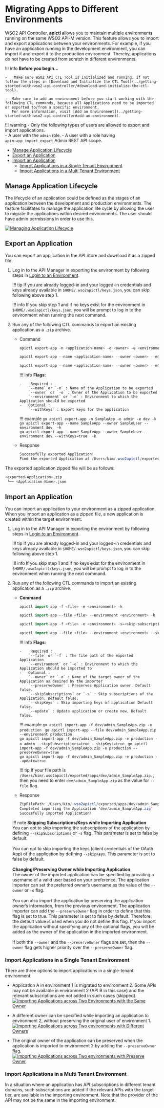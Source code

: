 # Migrating Apps to Different Environments
WSO2 API Controller, **apictl** allows you to maintain multiple environments running on the same WSO2 API-M version. This feature allows you to import and export applications between your environments. For example, if you have an application running in the development environment, you can import it and export it to the production environment. Thereby, applications do not have to be created from scratch in different environments.

!!! info
    **Before you begin...** 

    -   Make sure WSO2 API CTL Tool is initialized and running, if not follow the steps in [Download and Initialize the CTL Tool](../getting-started-with-wso2-api-controller/#download-and-initialize-the-ctl-tool).

    -  Make sure to add an environment before you start working with the following CTL commands, because all Applications need to be imported or exported to/from a specific environment.    
       For more information, visit [Add an Environment](../getting-started-with-wso2-api-controller#add-an-environment).
    
!!! warning
    -  Only the following types of users are allowed to export and import applications.  
        -   A user with the `admin` role.
        -   A user with a role having `apim:app_import_export` Admin REST API scope.

-   [Manage Application Lifecycle](#manage-application-lifecycle)
-   [Export an Application](#export-an-application)
-   [Import an Application](#import-an-application)
    -   [Import Applications in a Single Tenant Environment](#import-applications-in-a-single-tenant-environment)
    -   [Import Applications in a Multi Tenant Environment](#import-applications-in-a-multi-tenant-environment)

## Manage Application Lifecycle

The lifecycle of an application could be defined as the stages of an application between the development and production environments. The feature facilitates to manage the application life cycle by allowing the user to migrate the applications within desired environments. The user should have admin permissions in order to use this.

[![Managing Application Lifecycle](../../assets/img/Learn/managing-application-lifecycle.png)](../../assets/img/Learn/managing-application-lifecycle.png)


## Export an Application

You can export an application in the API Store and download it as a zipped file.

1.  Log in to the API Manager in exporting the environment by following steps in [Login to an Environment](../getting-started-with-wso2-api-controller#login-to-an-environment).  
    
    !!! tip
        If you are already logged-in and your logged-in credentials and keys already available in `$HOME/.wso2apictl/keys.json`, you can skip following above step 1. 

    !!! info
        If you skip step 1 and if no keys exist for the environment in `$HOME/.wso2apictl/keys.json`, you will be prompt to log in to the environment when running the next command.

2.  Run any of the following CTL commands to export an existing application as a `.zip` archive.

    -   Command 
        ``` java
        apictl export-app -n <application-name> -o <owner> -e <environment> -k
        ```

        ``` java
        apictl export-app --name <application-name> --owner <owner> --environment <environment> --insecure
        ```

        ``` java
        apictl export-app --name <application-name> --owner <owner> --environment <environment> --withKeys=<with-keys> --insecure
        ```

        !!! info
            **Flags:**  
            
            -    Required :  
                `--name` or `-n` : Name of the Application to be exported  
                `--owner` or `-o` : Owner of the Application to be exported          
                `--environment` or `-e` : Environment to which the Application should be exported  
            -   Optional :  
                `--withKeys` : Export keys for the application         

        !!! example
            ```go
            apictl export-app -n SampleApp -o admin -e dev -k
            ```
            ```go
            apictl export-app --name SampleApp --owner SampleUser --environment dev  -k
            ```       
            ```go
            apictl export-app --name SampleApp --owner SampleUser --environment dev --withKeys=true  -k
            ```     

    -   Response
        ``` java
        Successfully exported Application!
        Find the exported Application at /Users/kim/.wso2apictl/exported/apps/dev/admin_SampleApp.zip
        ```

The exported application zipped file will be as follows:
```bash
<exported-Application>.zip              
 └── <Application-Name>.json        
```

## Import an Application

You can import an application to your environment as a zipped application. When you import an application as a zipped file, a new application is created within the target environment.

1.  Log in to the API Manager in exporting the environment by following steps in [Login to an Environment](../getting-started-with-wso2-api-controller#login-to-an-environment).  
    
    !!! tip
        If you are already logged-in and your logged-in credentials and keys already available in `$HOME/.wso2apictl/keys.json`, you can skip following above step 1. 

    !!! info
        If you skip step 1 and if no keys exist for the environment in `$HOME/.wso2apictl/keys.json`, you will be prompt to log in to the environment when running the next command.

2.  Run any of the following CTL commands to import an existing application as a `.zip` archive.

    -   **Command**
        ```go
        apictl import-app -f <file> -e <environment> -k         
        ```
        ```go
        apictl import-app --file <file> --environment <environment> -k         
        ```

        ```go
        apictl import-app -f <file> -e <environment> -s=<skip-subscriptions> -o <owner> --skipKeys=<skip-keys> -k      
        ```

        ```go
        apictl import-app --file <file> --environment <environment> --skipSubscriptions=<skip-subscriptions> --skipKeys=<skip-keys> --preserveOwner=<preserve-owner> --update=<update> --insecure
        ```

        !!! info
            **Flags:**  
            
            -    Required :  
                `--file` or `-f` : The file path of the exported Application   
                `--environment` or `-e` : Environment to which the Application should be imported to  
            -   Optional :  
                `--owner` or `-o` : Name of the target owner of the Application as desired by the importer  
                `--preserveOwner` : Preserves Application owner. Default false.    
                `--skipSubscriptions` or `-s` : Skip subscriptions of the Application. Default false.  
                `--skipKeys` : Skip importing keys of application Default false.  
                `--update` : Update application or create new. Default false. 


        !!! example
            ```go
            apictl import-app -f dev/admin_SampleApp.zip -e production
            ``` 
            ```go
            apictl import-app --file dev/admin_SampleApp.zip --environment production
            ```  
            ```go
            apictl import-app -f dev/admin_SampleApp.zip -e production -o admin --skipSubscriptions=true --skipKeys=true
            ```
            ```go
            apictl import-app -f dev/admin_SampleApp.zip -e production --preserveOwner=true 
            ```     
            ```go
            apictl import-app -f dev/admin_SampleApp.zip -e production --update=true
            ```  

        !!! tip
            If your file path is `/Users/kim/.wso2apictl/exported/apps/dev/admin_SampleApp.zip.`, then you need to enter `dev/admin_SampleApp.zip` as the value for `--file` flag.

    -   Response
        ``` java
        ZipFilePath: /Users/kim/.wso2apictl/exported/apps/dev/admin_SampleApp.zip
        Completed importing the Application 'dev/admin_SampleApp.zip'
        Succesfully imported Application!
        ```

    !!! note
        **Skipping Subscriptions/Keys while Importing Application**  
            You can opt to skip importing the subscriptions of the application by defining `--skipSubscriptions` or `-s` flag. This parameter is set to false by default.  
            &nbsp;   
            You can opt to skip importing the keys (client credentials of the OAuth App) of the application by defining `--skipKeys`.  This parameter is set to false by default.  
            &nbsp;   
        **Changing/Preserving Owner while Importing Application**       
            The owner of the imported application can be specified by providing a username of a valid user based on your preference. The application importer can set the preferred owner’s username as the value of the `--owner` or `-o` flag.    
            &nbsp;     
            You can also import the application by preserving the application owner’s information, from the previous environment. The application importer can add the `--preserveOwner` flag in order to define that this flag is set to true. This parameter is set to false by default. Therefore, the default value is used when you do not define this flag. If you import the application without specifying any of the optional flags, you will be added as the owner of the application in the imported environment.
            &nbsp;   
            &nbsp;       
            If both the `--owner` and the `--preserveOwner` flags are set, then the `--owner` flag gets higher priority over the `--preserveOwner` flag. 


### Import Applications in a Single Tenant Environment

There are three options to import applications in a single-tenant environment.

-   Application A in environment 1 is migrated to environment 2. Some APIs may not be available in environment 2 (API B in this case) and the relevant subscriptions are not added in such cases (skipped).
    [![Importing Applications across Two Environments with the Same Owner](../../assets/img/Learn/import-apps-tenanted-env1.png)](../../assets/img/Learn/import-apps-tenanted-env1.png)

-   A different owner can be specified while importing an application to environment 2,  without preserving the original user of environment 1.
    [![Importing Applications across Two environments with Different Owners](../../assets/img/Learn/import-apps-tenanted-env2.png)](../../assets/img/Learn/import-apps-tenanted-env2.png)
-   The original owner of the application can be preserved when the application is imported to environment 2 by adding the `--preserveOwner` flag.
    [![Importing Applications across Two environments with Preserve Owner](../../assets/img/Learn/import-apps-tenanted-env3.png)](../../assets/img/Learn/import-apps-tenanted-env3.png)

### Import Applications in a Multi Tenant Environment

In a situation where an application has API subscriptions in different tenant domains, such subscriptions are added if the relevant APIs with the target tier, are available in the importing environment. Note that the provider of the API may not be the same in the importing environment.
